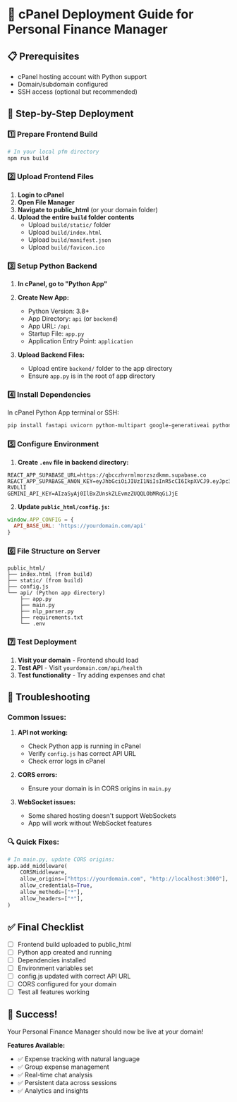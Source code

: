 # 🚀 cPanel Deployment Guide for Personal Finance Manager

## 📋 Prerequisites
- cPanel hosting account with Python support
- Domain/subdomain configured
- SSH access (optional but recommended)

## 🎯 Step-by-Step Deployment

### 1️⃣ **Prepare Frontend Build**

```bash
# In your local pfm directory
npm run build
```

### 2️⃣ **Upload Frontend Files**

1. **Login to cPanel**
2. **Open File Manager**
3. **Navigate to public_html** (or your domain folder)
4. **Upload the entire `build` folder contents**
   - Upload `build/static/` folder
   - Upload `build/index.html`
   - Upload `build/manifest.json`
   - Upload `build/favicon.ico`

### 3️⃣ **Setup Python Backend**

1. **In cPanel, go to "Python App"**
2. **Create New App:**
   - Python Version: 3.8+ 
   - App Directory: `api` (or `backend`)
   - App URL: `/api`
   - Startup File: `app.py`
   - Application Entry Point: `application`

3. **Upload Backend Files:**
   - Upload entire `backend/` folder to the app directory
   - Ensure `app.py` is in the root of app directory

### 4️⃣ **Install Dependencies**

In cPanel Python App terminal or SSH:
```bash
pip install fastapi uvicorn python-multipart google-generativeai python-dotenv websockets
```

### 5️⃣ **Configure Environment**

1. **Create `.env` file in backend directory:**
```
REACT_APP_SUPABASE_URL=https://qbcczhvrmlmorzszdkmm.supabase.co
REACT_APP_SUPABASE_ANON_KEY=eyJhbGciOiJIUzI1NiIsInR5cCI6IkpXVCJ9.eyJpc3MiOiJzdXBhYmFzZSIsInJlZiI6InFiY2N6aHZybWxtb3J6c3pka21tIiwicm9sZSI6ImFub24iLCJpYXQiOjE3NTM1OTQxNTEsImV4cCI6MjA2OTE3MDE1MX0.ugK8RtY3GlKKNuy0im1h8DWLCOzdv95HMDcv-RVDLlI
GEMINI_API_KEY=AIzaSyAj0IlBxZUnskZLEvmzZUQQLObMRqGiJjE
```

2. **Update `public_html/config.js`:**
```javascript
window.APP_CONFIG = {
  API_BASE_URL: 'https://yourdomain.com/api'
}
```

### 6️⃣ **File Structure on Server**

```
public_html/
├── index.html (from build)
├── static/ (from build)
├── config.js
└── api/ (Python app directory)
    ├── app.py
    ├── main.py
    ├── nlp_parser.py
    ├── requirements.txt
    └── .env
```

### 7️⃣ **Test Deployment**

1. **Visit your domain** - Frontend should load
2. **Test API** - Visit `yourdomain.com/api/health`
3. **Test functionality** - Try adding expenses and chat

## 🔧 **Troubleshooting**

### Common Issues:

1. **API not working:**
   - Check Python app is running in cPanel
   - Verify `config.js` has correct API URL
   - Check error logs in cPanel

2. **CORS errors:**
   - Ensure your domain is in CORS origins in `main.py`

3. **WebSocket issues:**
   - Some shared hosting doesn't support WebSockets
   - App will work without WebSocket features

### 🔍 **Quick Fixes:**

```python
# In main.py, update CORS origins:
app.add_middleware(
    CORSMiddleware,
    allow_origins=["https://yourdomain.com", "http://localhost:3000"],
    allow_credentials=True,
    allow_methods=["*"],
    allow_headers=["*"],
)
```

## ✅ **Final Checklist**

- [ ] Frontend build uploaded to public_html
- [ ] Python app created and running
- [ ] Dependencies installed
- [ ] Environment variables set
- [ ] config.js updated with correct API URL
- [ ] CORS configured for your domain
- [ ] Test all features working

## 🎉 **Success!**

Your Personal Finance Manager should now be live at your domain!

**Features Available:**
- ✅ Expense tracking with natural language
- ✅ Group expense management  
- ✅ Real-time chat analysis
- ✅ Persistent data across sessions
- ✅ Analytics and insights